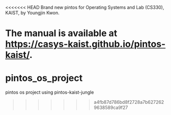 <<<<<<< HEAD
Brand new pintos for Operating Systems and Lab (CS330), KAIST, by Youngjin Kwon.

The manual is available at https://casys-kaist.github.io/pintos-kaist/.
=======
# pintos_os_project
pintos os project using pintos-kaist-jungle
>>>>>>> a4fb87d786bd8f2728a7b6272629638589ca9f27
